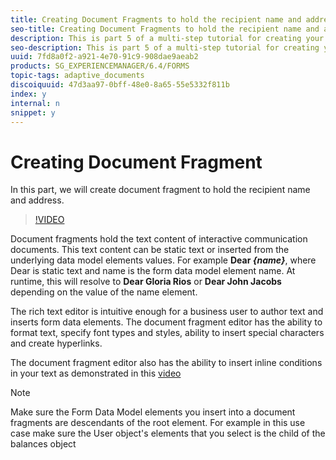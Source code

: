 ```yaml
---
title: Creating Document Fragments to hold the recipient name and address
seo-title: Creating Document Fragments to hold the recipient name and address
description: This is part 5 of a multi-step tutorial for creating your first interactive communications document. In this part, we will create document fragment to hold the recipient name and address. 
seo-description: This is part 5 of a multi-step tutorial for creating your first interactive communications document. In this part, we will create document fragment to hold the recipient name and address. 
uuid: 7fd8a0f2-a921-4e70-91c9-908dae9aeab2
products: SG_EXPERIENCEMANAGER/6.4/FORMS
topic-tags: adaptive_documents
discoiquuid: 47d3aa97-0bff-48e0-8a65-55e5332f811b
index: y
internal: n
snippet: y
---
```


# Creating Document Fragment

In this part, we will create document fragment to hold the recipient name and address.

>[!VIDEO](https://video.tv.adobe.com/v/22350/?quality=9)

Document fragments hold the text content of interactive communication documents. This text content can be static text or inserted from the underlying data model elements values. For example **Dear _{name}_**, where Dear is static text and name is the form data model element name. At runtime, this will resolve to **Dear Gloria Rios** or **Dear John Jacobs** depending on the value of the name element.

The rich text editor is intuitive enough for a business user to author text and inserts form data elements. The document fragment editor has the ability to format text, specify font types and styles, ability to insert special characters and create hyperlinks.

The document fragment editor also has the ability to insert inline conditions in your text as demonstrated in this [video](https://helpx.adobe.com/experience-manager/kt/forms/using/editing-improvements-correspondence-mgmt-feature-video-use.html)

>[!NOTE]
>
>Make sure the Form Data Model elements you insert into a document fragments are descendants of the root element. For example in this use case make sure the User object's elements that you select is the child of the balances object

